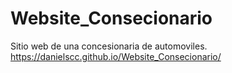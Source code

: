 # Website_Consecionario
Sitio web de una concesionaria de automoviles.
https://danielscc.github.io/Website_Consecionario/
